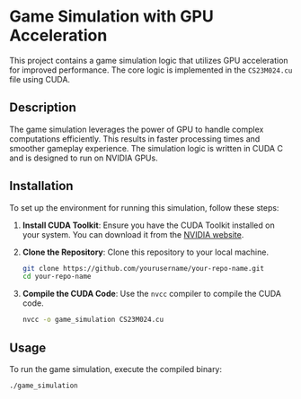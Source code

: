 # Game Simulation with GPU Acceleration

This project contains a game simulation logic that utilizes GPU acceleration for improved performance. The core logic is implemented in the `CS23M024.cu` file using CUDA.

## Description

The game simulation leverages the power of GPU to handle complex computations efficiently. This results in faster processing times and smoother gameplay experience. The simulation logic is written in CUDA C and is designed to run on NVIDIA GPUs.

## Installation

To set up the environment for running this simulation, follow these steps:

1. **Install CUDA Toolkit**: Ensure you have the CUDA Toolkit installed on your system. You can download it from the [NVIDIA website](https://developer.nvidia.com/cuda-downloads).

2. **Clone the Repository**: Clone this repository to your local machine.
    ```sh
    git clone https://github.com/yourusername/your-repo-name.git
    cd your-repo-name
    ```

3. **Compile the CUDA Code**: Use the `nvcc` compiler to compile the CUDA code.
    ```sh
    nvcc -o game_simulation CS23M024.cu
    ```

## Usage

To run the game simulation, execute the compiled binary:
```sh
./game_simulation